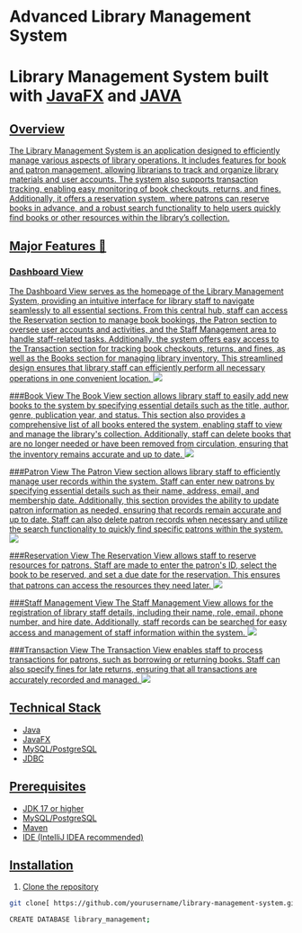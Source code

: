 # Advanced Library Management System

# Library Management System built with <a href=" https://openjfx.io/" target="_blank">JavaFX</a> and <a href=" https://www.java.com/en/" target="_blank"> JAVA

## Overview
The Library Management System is an application designed to efficiently manage various aspects of library operations. It includes features for book and patron management, allowing librarians to track and organize library materials and user accounts. The system also supports transaction tracking, enabling easy monitoring of book checkouts, returns, and fines. Additionally, it offers a reservation system, where patrons can reserve books in advance, and a robust search functionality to help users quickly find books or other resources within the library’s collection.

## Major Features 🔑
### Dashboard View
The Dashboard View serves as the homepage of the Library Management System, providing an intuitive interface for library staff to navigate seamlessly to all essential sections. From this central hub, staff can access the Reservation section to manage book bookings, the Patron section to oversee user accounts and activities, and the Staff Management area to handle staff-related tasks. Additionally, the system offers easy access to the Transaction section for tracking book checkouts, returns, and fines, as well as the Books section for managing library inventory. This streamlined design ensures that library staff can efficiently perform all necessary operations in one convenient location.
<img src=”Dashboard.png” width=”100%” height=”400px”/>


###Book View
The Book View section allows library staff to easily add new books to the system by specifying essential details such as the title, author, genre, publication year, and status. This section also provides a comprehensive list of all books entered the system, enabling staff to view and manage the library's collection. Additionally, staff can delete books that are no longer needed or have been removed from circulation, ensuring that the inventory remains accurate and up to date.
<img src=”BookView.png” width=”100%” height=”400px”/>

###Patron View
The Patron View section allows library staff to efficiently manage user records within the system. Staff can enter new patrons by specifying essential details such as their name, address, email, and membership date. Additionally, this section provides the ability to update patron information as needed, ensuring that records remain accurate and up to date. Staff can also delete patron records when necessary and utilize the search functionality to quickly find specific patrons within the system.
<img src=”PatronRecords.png” width=”100%” height=”400px”/>

###Reservation View
The Reservation View allows staff to reserve resources for patrons. Staff are made to enter the patron's ID, select the book to be reserved, and set a due date for the reservation. This ensures that patrons can access the resources they need later.
<img src=”ReservationVC.png” width=”100%” height=”400px”/>

###Staff Management View
The Staff Management View allows for the registration of library staff details, including their name, role, email, phone number, and hire date. Additionally, staff records can be searched for easy access and management of staff information within the system.
<img src=”StaffManagement.png” width=”100%” height=”400px”/>

###Transaction View
The Transaction View enables staff to process transactions for patrons, such as borrowing or returning books. Staff can also specify fines for late returns, ensuring that all transactions are accurately recorded and managed.
<img src=”transactionManagement.png” width=”100%” height=”400px”/>

## Technical Stack
- Java
- JavaFX
- MySQL/PostgreSQL
- JDBC

## Prerequisites
- JDK 17 or higher
- MySQL/PostgreSQL 
- Maven
- IDE (IntelliJ IDEA recommended)

## Installation
1. Clone the repository
```bash
git clone[ https://github.com/yourusername/library-management-system.git](https://github.com/mawule-gabriel/mawule-gabriel-Library-Management-Sys.)

CREATE DATABASE library_management;


